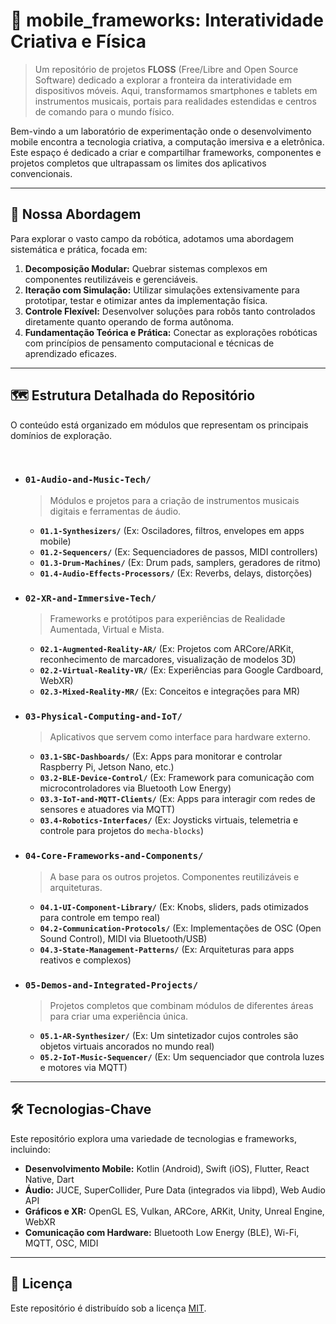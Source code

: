 # 🎹 mobile_frameworks: Interatividade Criativa e Física

> Um repositório de projetos **FLOSS** (Free/Libre and Open Source Software) dedicado a explorar a fronteira da interatividade em dispositivos móveis. Aqui, transformamos smartphones e tablets em instrumentos musicais, portais para realidades estendidas e centros de comando para o mundo físico.

Bem-vindo a um laboratório de experimentação onde o desenvolvimento mobile encontra a tecnologia criativa, a computação imersiva e a eletrônica. Este espaço é dedicado a criar e compartilhar frameworks, componentes e projetos completos que ultrapassam os limites dos aplicativos convencionais.

---

## 🧭 Nossa Abordagem

Para explorar o vasto campo da robótica, adotamos uma abordagem sistemática e prática, focada em:

1.  **Decomposição Modular:** Quebrar sistemas complexos em componentes reutilizáveis e gerenciáveis.
2.  **Iteração com Simulação:** Utilizar simulações extensivamente para prototipar, testar e otimizar antes da implementação física.
3.  **Controle Flexível:** Desenvolver soluções para robôs tanto controlados diretamente quanto operando de forma autônoma.
4.  **Fundamentação Teórica e Prática:** Conectar as explorações robóticas com princípios de pensamento computacional e técnicas de aprendizado eficazes.

---

## 🗺️ Estrutura Detalhada do Repositório

O conteúdo está organizado em módulos que representam os principais domínios de exploração.

<br>

* ### `01-Audio-and-Music-Tech/`
    > Módulos e projetos para a criação de instrumentos musicais digitais e ferramentas de áudio.
    >
    * **`01.1-Synthesizers/`** (Ex: Osciladores, filtros, envelopes em apps mobile)
    * **`01.2-Sequencers/`** (Ex: Sequenciadores de passos, MIDI controllers)
    * **`01.3-Drum-Machines/`** (Ex: Drum pads, samplers, geradores de ritmo)
    * **`01.4-Audio-Effects-Processors/`** (Ex: Reverbs, delays, distorções)

* ### `02-XR-and-Immersive-Tech/`
    > Frameworks e protótipos para experiências de Realidade Aumentada, Virtual e Mista.
    >
    * **`02.1-Augmented-Reality-AR/`** (Ex: Projetos com ARCore/ARKit, reconhecimento de marcadores, visualização de modelos 3D)
    * **`02.2-Virtual-Reality-VR/`** (Ex: Experiências para Google Cardboard, WebXR)
    * **`02.3-Mixed-Reality-MR/`** (Ex: Conceitos e integrações para MR)

* ### `03-Physical-Computing-and-IoT/`
    > Aplicativos que servem como interface para hardware externo.
    >
    * **`03.1-SBC-Dashboards/`** (Ex: Apps para monitorar e controlar Raspberry Pi, Jetson Nano, etc.)
    * **`03.2-BLE-Device-Control/`** (Ex: Framework para comunicação com microcontroladores via Bluetooth Low Energy)
    * **`03.3-IoT-and-MQTT-Clients/`** (Ex: Apps para interagir com redes de sensores e atuadores via MQTT)
    * **`03.4-Robotics-Interfaces/`** (Ex: Joysticks virtuais, telemetria e controle para projetos do `mecha-blocks`)

* ### `04-Core-Frameworks-and-Components/`
    > A base para os outros projetos. Componentes reutilizáveis e arquiteturas.
    >
    * **`04.1-UI-Component-Library/`** (Ex: Knobs, sliders, pads otimizados para controle em tempo real)
    * **`04.2-Communication-Protocols/`** (Ex: Implementações de OSC (Open Sound Control), MIDI via Bluetooth/USB)
    * **`04.3-State-Management-Patterns/`** (Ex: Arquiteturas para apps reativos e complexos)

* ### `05-Demos-and-Integrated-Projects/`
    > Projetos completos que combinam módulos de diferentes áreas para criar uma experiência única.
    >
    * **`05.1-AR-Synthesizer/`** (Ex: Um sintetizador cujos controles são objetos virtuais ancorados no mundo real)
    * **`05.2-IoT-Music-Sequencer/`** (Ex: Um sequenciador que controla luzes e motores via MQTT)


---

## 🛠️ Tecnologias-Chave

Este repositório explora uma variedade de tecnologias e frameworks, incluindo:

* **Desenvolvimento Mobile:** Kotlin (Android), Swift (iOS), Flutter, React Native, Dart
* **Áudio:** JUCE, SuperCollider, Pure Data (integrados via libpd), Web Audio API
* **Gráficos e XR:** OpenGL ES, Vulkan, ARCore, ARKit, Unity, Unreal Engine, WebXR
* **Comunicação com Hardware:** Bluetooth Low Energy (BLE), Wi-Fi, MQTT, OSC, MIDI

---

## 📜 Licença

Este repositório é distribuído sob a licença [MIT](LICENSE).
